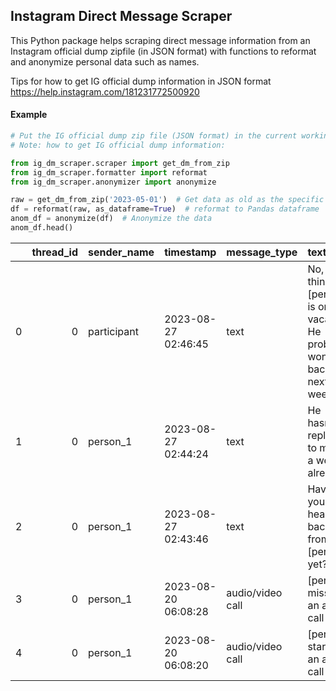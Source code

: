 ## Instagram Direct Message Scraper
This Python package helps scraping direct message information from an Instagram official dump zipfile (in JSON format) with functions to reformat and anonymize personal data such as names.

Tips for how to get IG official dump information in JSON format https://help.instagram.com/181231772500920 

#### Example

```python
# Put the IG official dump zip file (JSON format) in the current working directory before running this cell
# Note: how to get IG official dump information: 

from ig_dm_scraper.scraper import get_dm_from_zip
from ig_dm_scraper.formatter import reformat
from ig_dm_scraper.anonymizer import anonymize

raw = get_dm_from_zip('2023-05-01')  # Get data as old as the specific date
df = reformat(raw, as_dataframe=True)  # reformat to Pandas dataframe 
anom_df = anonymize(df)  # Anonymize the data
anom_df.head()
```
|    |   thread_id | sender_name   | timestamp           | message_type     | text                                                                          | reaction   |
|---:|------------:|:--------------|:--------------------|:-----------------|:------------------------------------------------------------------------------|:-----------|
|  0 |           0 | participant   | 2023-08-27 02:46:45 | text             | No, I think [person] is on vacation. He probably won't be back til next week. | 👍         |
|  1 |           0 | person_1      | 2023-08-27 02:44:24 | text             | He hasn’t replied to me for a week already                                    |            |
|  2 |           0 | person_1      | 2023-08-27 02:43:46 | text             | Have you heard back from [person] yet?                                        |            |
|  3 |           0 | person_1      | 2023-08-20 06:08:28 | audio/video call | [person] missed an audio call                                                 |            |
|  4 |           0 | person_1      | 2023-08-20 06:08:20 | audio/video call | [person] started an audio call                                                |            |